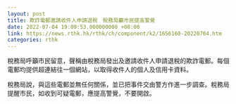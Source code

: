 ```yaml
---
layout: post
title: 欺詐電郵邀請收件人申請退稅　稅務局籲市民提高警覺
date: 2022-07-04 19:09:53.000000000 +08:00
link: https://news.rthk.hk/rthk/ch/component/k2/1656160-20220704.htm
categories: rthk
---
```


稅務局呼籲市民留意，聲稱由稅務局發出及邀請收件人申請退稅的欺詐電郵。每個電郵均提供超連結往一個網站，以取得收件人的個人及信用卡資料。

稅務局說，與這些電郵並無任何關係，並已把事件交由警方作進一步調查。稅務局提醒市民，如收到可疑電郵，應提高警覺，不要開啟。
